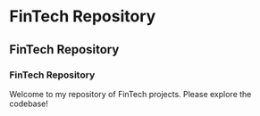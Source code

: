 # FinTech Repository

## FinTech Repository

### FinTech Repository

Welcome to my repository of FinTech projects. Please explore the codebase!
